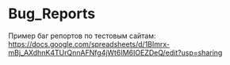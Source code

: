 # Bug_Reports
Пример баг репортов по тестовым сайтам:
https://docs.google.com/spreadsheets/d/1BImrx-mBj_AXdhnK4TUrQnnAFNfg4jWt6IM6IOEZDeQ/edit?usp=sharing
